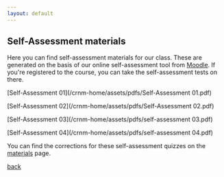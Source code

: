 ```yaml
---
layout: default
---
```


## Self-Assessment materials

Here you can find self-assessment materials for our class. These are generated on the basis of our online self-assessment tool from <a href="https://moodle.upol.cz/">Moodle</a>. If you're registered to the course, you can take the self-assessment tests on there.

[Self-Assessment 01](/crnm-home/assets/pdfs/Self-Assessment 01.pdf)

[Self-Assessment 02](/crnm-home/assets/pdfs/Self-Assessment 02.pdf)

[Self-Assessment 03](/crnm-home/assets/pdfs/self-assessment 03.pdf)

[Self-Assessment 04](/crnm-home/assets/pdfs/self-assessment 04.pdf)


You can find the corrections for these self-assessment quizzes on the [materials](/crnm-home/materials) page.

[back](./)
